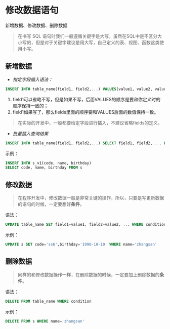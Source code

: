 # 修改数据语句

新增数据、修改数据、删除数据

> 在书写 SQL 语句时我们一般遵循关键字是大写，虽然在SQL中是不区分大小写的，但是对于关键字建议是用大写，自己定义的表、视图、函数这类使用小写。

## 新增数据

* _指定字段插入语法：_

```sql
INSERT INTO table_name(field1, field2,...) VALUES(value1, value2, value3)
```

1. field1可以省略不写，但是如果不写，后面VALUES的顺序是要和你定义时的顺序保持一致的；
2. field1如果写了，那么fields里面的顺序要和VALUES后面的数值保持一致。

> 在实际的开发中，一般都要给定字段进行插入，不建议省略fields的定义。

* _批量插入查询结果_

```sql
INSERT INTO table_name(field1, field2,...) SELECT field1, field2, ... FROM new_talbe
```

示例：

```sql
INSERT INTO s_v1(code, name, birthday)
SELECT code, name, birthday FROM s
```

## 修改数据

> 在程序开发中，修改数据一般是非常关键的操作，所以，只要是写更新数据的语句的时候，一定要想好**条件**。

语法：

```sql
UPDATE table_name SET field1=value1, field2=value2, ... WHERE condition
```

示例：

```sql
UPDATE s SET code='ss6',birthday='1990-10-10' WHERE name='zhangsan'
```

## 删除数据

> 同样的和修改数据操作一样，在删除数据的时候，一定要加上删除数据的**条件**。

语法：

```sql
DELETE FROM table_name WHERE condition
```

示例：

```sql
DELETE FROM s WHERE name='zhangsan'
```



